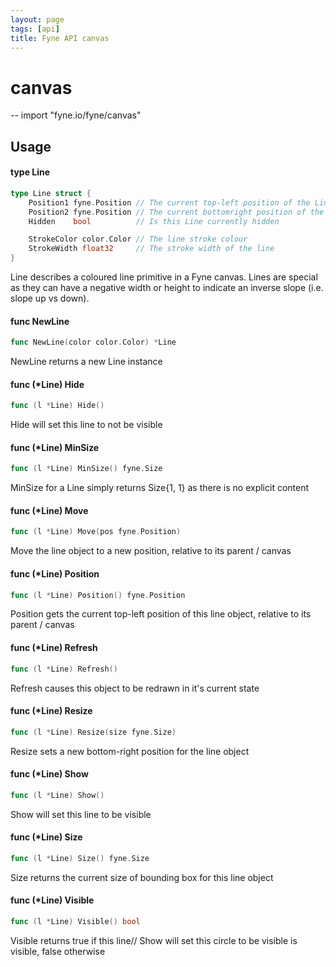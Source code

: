 ```yaml
---
layout: page
tags: [api]
title: Fyne API canvas
---
```


# canvas
--
    import "fyne.io/fyne/canvas"

## Usage

#### type Line

```go
type Line struct {
	Position1 fyne.Position // The current top-left position of the Line
	Position2 fyne.Position // The current bottomright position of the Line
	Hidden    bool          // Is this Line currently hidden

	StrokeColor color.Color // The line stroke colour
	StrokeWidth float32     // The stroke width of the line
}
```

Line describes a coloured line primitive in a Fyne canvas. Lines are special as they can have a negative width or height to indicate an inverse slope (i.e. slope up vs down).

#### func  NewLine

```go
func NewLine(color color.Color) *Line
```
NewLine returns a new Line instance

#### func (*Line) Hide

```go
func (l *Line) Hide()
```
Hide will set this line to not be visible

#### func (*Line) MinSize

```go
func (l *Line) MinSize() fyne.Size
```
MinSize for a Line simply returns Size{1, 1} as there is no explicit content

#### func (*Line) Move

```go
func (l *Line) Move(pos fyne.Position)
```
Move the line object to a new position, relative to its parent / canvas

#### func (*Line) Position

```go
func (l *Line) Position() fyne.Position
```
Position gets the current top-left position of this line object, relative to its parent / canvas

#### func (*Line) Refresh

```go
func (l *Line) Refresh()
```
Refresh causes this object to be redrawn in it's current state

#### func (*Line) Resize

```go
func (l *Line) Resize(size fyne.Size)
```
Resize sets a new bottom-right position for the line object

#### func (*Line) Show

```go
func (l *Line) Show()
```
Show will set this line to be visible

#### func (*Line) Size

```go
func (l *Line) Size() fyne.Size
```
Size returns the current size of bounding box for this line object

#### func (*Line) Visible

```go
func (l *Line) Visible() bool
```
Visible returns true if this line// Show will set this circle to be visible is visible, false otherwise
